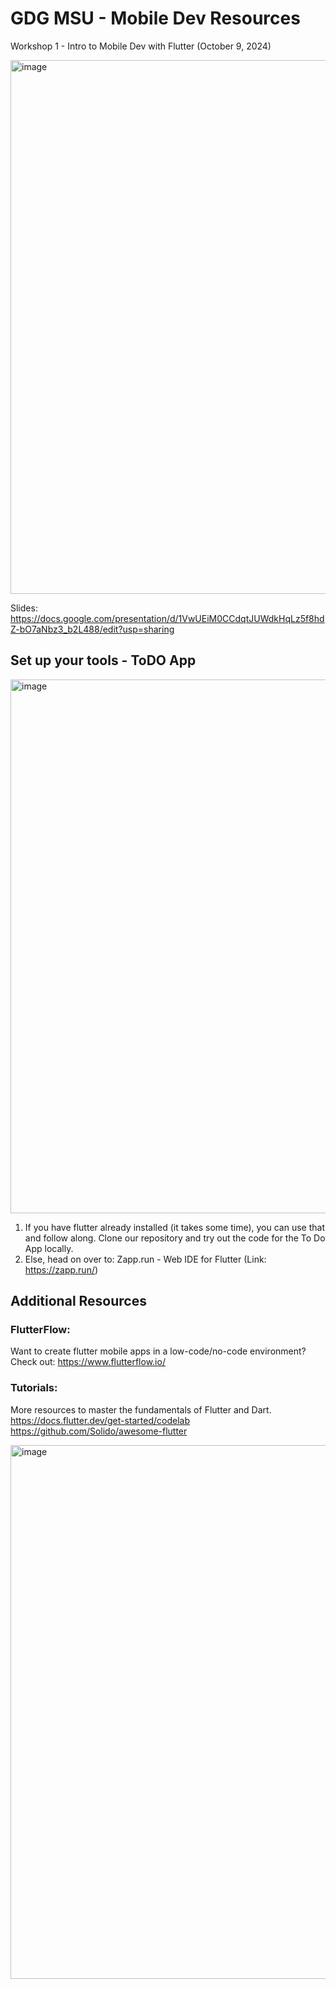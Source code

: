 # GDG MSU - Mobile Dev Resources

Workshop 1 - Intro to Mobile Dev with Flutter (October 9, 2024)

<img width="854" alt="image" src="https://github.com/user-attachments/assets/06ee6091-ae5b-477c-bbb1-9cee4403e743">

Slides: https://docs.google.com/presentation/d/1VwUEiM0CCdqtJUWdkHqLz5f8hdZ-bO7aNbz3_b2L488/edit?usp=sharing

## Set up your tools - ToDO App

<img width="854" alt="image" src="https://github.com/user-attachments/assets/000c2372-2bcd-4c91-a36f-1d9799adccab">

1. If you have flutter already installed (it takes some time), you can use that and follow along. Clone our repository and try out the code for the To Do App locally.
2. Else, head on over to: Zapp.run - Web IDE for Flutter  (Link: https://zapp.run/)

## Additional Resources

### FlutterFlow: 
Want to create flutter mobile apps in a low-code/no-code environment? Check out: https://www.flutterflow.io/

### Tutorials: 
More resources to master the fundamentals of Flutter and Dart.
https://docs.flutter.dev/get-started/codelab
https://github.com/Solido/awesome-flutter

<img width="854" alt="image" src="https://github.com/user-attachments/assets/48836ccf-02dc-460a-aebf-b9affe837b8f">
